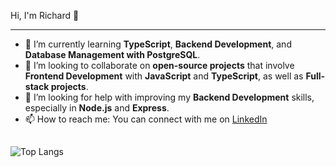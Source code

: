 Hi, I'm Richard 👋
<hr>

- 🌱 I’m currently learning **TypeScript**, **Backend Development**, and **Database Management with PostgreSQL**.
- 👯 I’m looking to collaborate on **open-source projects** that involve **Frontend Development** with **JavaScript** and **TypeScript**, as well as **Full-stack projects**.
- 🤔 I’m looking for help with improving my **Backend Development** skills, especially in **Node.js** and **Express**.
- 📫 How to reach me: You can connect with me on [LinkedIn](https://www.linkedin.com/in/richard-ricciardi-oliveira-biondo-3018bb20b)

##
<div>
  
  ![Top Langs](https://github-readme-stats.vercel.app/api/top-langs/?username=Drahci&layout=compact&theme=tokyonight)
</div>
